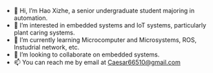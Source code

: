 - 👋 Hi, I’m Hao Xizhe, a senior undergraduate student majoring in automation.
- 👀 I’m interested in embedded systems and IoT systems, particularly plant caring systems.
- 🌱 I’m currently learning Microcomputer and Microsystems, ROS, Instudrial network, etc.
- 💞️ I’m looking to collaborate on embedded systems.
- 📫 You can reach me by email at Caesar66510@gmail.com

<!---
Xizhe-Hao/Xizhe-Hao is a ✨ special ✨ repository because its `README.md` (this file) appears on your GitHub profile.
You can click the Preview link to take a look at your changes.
--->
